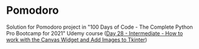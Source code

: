 # Pomodoro
Solution for Pomodoro project in "100 Days of Code - The Complete Python Pro Bootcamp for 2021" Udemy course ([Day 28 - Intermediate - How to work with the Canvas Widget and Add Images to Tkinter](https://www.udemy.com/course/100-days-of-code/learn/lecture/20887034))
